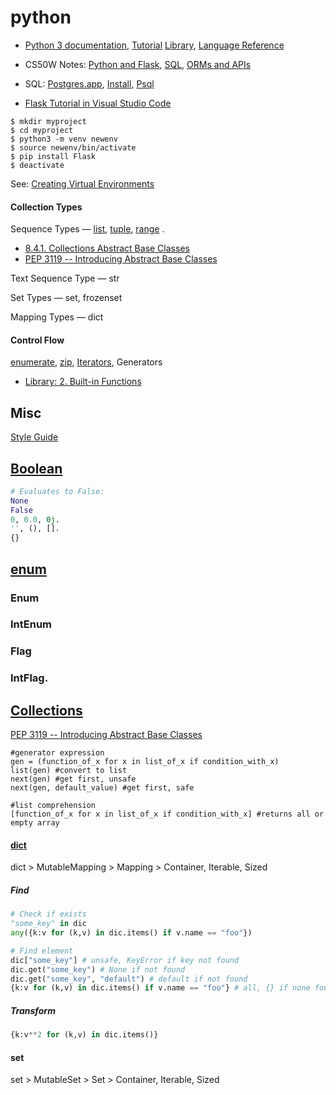 # python

- [Python 3 documentation](https://docs.python.org/3/), 
[Tutorial](https://docs.python.org/3/tutorial/index.html)
[Library](https://docs.python.org/3/library/index.html), 
[Language Reference](https://docs.python.org/3/reference/index.html)

- CS50W Notes: 
[Python and Flask](https://cs50.harvard.edu/web/notes/2/), 
[SQL](https://cs50.harvard.edu/web/notes/3/), 
[ORMs and APIs](https://cs50.harvard.edu/web/notes/4/)

- SQL: 
[Postgres.app](https://postgresapp.com), 
[Install](https://youtu.be/5AOkxqFaYEE), 
[Psql](http://postgresguide.com/utilities/psql.html)

- [Flask Tutorial in Visual Studio Code](https://code.visualstudio.com/docs/python/tutorial-flask)

```
$ mkdir myproject
$ cd myproject
$ python3 -m venv newenv
$ source newenv/bin/activate
$ pip install Flask
$ deactivate
```
See: [Creating Virtual Environments](https://packaging.python.org/tutorials/installing-packages/#creating-virtual-environments)

#### Collection Types

Sequence Types — 
[list](https://github.com/mobilege/data-science/blob/master/list.md), 
[tuple](https://github.com/mobilege/data-science/blob/master/tuple.md), 
[range](https://github.com/mobilege/data-science/blob/master/range.md) . 

- [8.4.1. Collections Abstract Base Classes](https://docs.python.org/3/library/collections.abc.html#collections-abstract-base-classes)
- [PEP 3119 -- Introducing Abstract Base Classes](https://www.python.org/dev/peps/pep-3119/)

Text Sequence Type — str

Set Types — set, frozenset

Mapping Types — dict


#### Control Flow

[enumerate](https://github.com/mobilege/data-science/blob/master/enumerate.md), 
[zip](https://github.com/mobilege/data-science/blob/master/zip.md),
[Iterators](https://github.com/mobilege/data-science/blob/master/iterators.md),
Generators

- [Library: 2. Built-in Functions](https://docs.python.org/3/library/functions.html)

## Misc

[Style Guide](https://www.python.org/dev/peps/pep-0008/)

## [Boolean](https://docs.python.org/3/library/stdtypes.html#truth-value-testing)

```python
# Evaluates to False:
None
False
0, 0.0, 0j.
'', (), [].
{}
```

## [enum](https://docs.python.org/3/library/enum.html)

### Enum

### IntEnum

### Flag

### IntFlag.

## [Collections](https://docs.python.org/3/library/collections.html)

[PEP 3119 -- Introducing Abstract Base Classes](https://www.python.org/dev/peps/pep-3119/)

```
#generator expression
gen = (function_of_x for x in list_of_x if condition_with_x) 
list(gen) #convert to list
next(gen) #get first, unsafe
next(gen, default_value) #get first, safe

#list comprehension
[function_of_x for x in list_of_x if condition_with_x] #returns all or empty array
```



#### [dict](https://docs.python.org/3/library/stdtypes.html#mapping-types-dict)

dict > MutableMapping > Mapping > Container, Iterable, Sized

##### Find

```python
# Check if exists
"some_key" in dic
any({k:v for (k,v) in dic.items() if v.name == "foo"})
```

```python
# Find element
dic["some_key"] # unsafe, KeyError if key not found
dic.get("some_key") # None if not found
dic.get("some_key", "default") # default if not found
{k:v for (k,v) in dic.items() if v.name == "foo"} # all, {} if none found 
```

##### Transform

```python
{k:v**2 for (k,v) in dic.items()}
```

#### set 

set > MutableSet > Set > Container, Iterable, Sized
